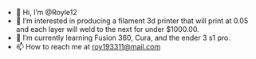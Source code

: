 - 👋 Hi, I’m @Royle12
- 👀 I’m interested in producing a filament 3d printer that will print at 0.05 and each layer will weld to the next for under $1000.00.
- 🌱 I’m currently learning Fusion 360, Cura, and the ender 3 s1 pro.
- 📫 How to reach me at roy193311@mail.com

